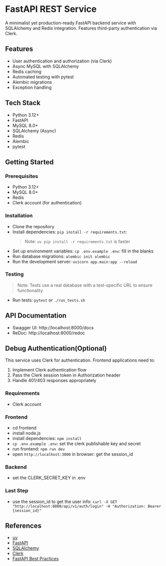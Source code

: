 # FastAPI REST Service

A minimalist yet production-ready FastAPI backend service with SQLAlchemy and Redis integration. Features third-party authentication via Clerk.

## Features

- User authentication and authorization (via Clerk)
- Async MySQL with SQLAlchemy
- Redis caching
- Automated testing with pytest
- Alembic migrations
- Exception handling

## Tech Stack

- Python 3.12+
- FastAPI
- MySQL 8.0+
- SQLAlchemy (Async)
- Redis
- Alembic
- pytest

## Getting Started

### Prerequisites

- Python 3.12+
- MySQL 8.0+
- Redis
- Clerk account (for authentication)

### Installation

- Clone the repository
- Install dependencies: `pip install -r requirements.txt`:
  > Note: `uv pip install -r requirements.txt` is faster 
- Set up environment variables: `cp .env.example .env`: fill in the blanks
- Run database migrations: `alembic init alembic`
- Run the development server: `uvicorn app.main:app --reload`


### Testing

> Note: Tests use a real database with a test-specific URL to ensure functionality

- Run tests: `pytest` or `./run_tests.sh`

## API Documentation

- Swagger UI: http://localhost:8000/docs
- ReDoc: http://localhost:8000/redoc

## Debug Authentication(Optional)

This service uses Clerk for authentication. Frontend applications need to:

1. Implement Clerk authentication flow
2. Pass the Clerk session token in Authorization header
3. Handle 401/403 responses appropriately

### Requirements

- Clerk account

### Frontend
- cd frontend
- install node.js
- install dependencies: `npm install`
- `cp .env.example .env`: set the clerk publishable key and secret
- run frontend: `npm run dev`
- open `http://localhost:3000` in browser: get the session_id

### Backend
- set the CLERK_SECRET_KEY in .env

### Last Step
- use the session_id to get the user info: `curl -X GET "http://localhost:8000/api/v1/auth/login" -H "Authorization: Bearer {session_id}"`


## References

- [uv](https://docs.astral.sh/uv/getting-started/)
- [FastAPI](https://fastapi.tiangolo.com/)
- [SQLAlchemy](https://www.sqlalchemy.org/)
- [Clerk](https://clerk.com/)
- [FastAPI Best Practices](https://github.com/zhanymkanov/fastapi-best-practices)
